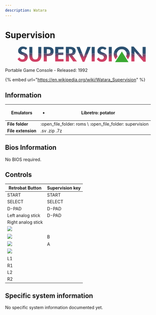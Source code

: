 ```yaml
---
description: Watara
---
```


# Supervision

<figure><img src="https://raw.githubusercontent.com/fabricecaruso/es-theme-carbon/52ff37c9e265587d006945a2ba695b5a962b3a3d/art/logos/supervision.svg" alt=""><figcaption></figcaption></figure>

Portable Game Console - Released: 1992

{% embed url="https://en.wikipedia.org/wiki/Watara_Supervision" %}

## Information

| **Emulators**      | <ul><li>Libretro: potator</li></ul>                          |
| ------------------ | ------------------------------------------------------------ |
| **File folder**    | :open\_file\_folder: roms \ :open\_file\_folder: supervision |
| **File extension** | .sv .zip .7z                                                 |

## Bios Information

No BIOS required.

## Controls

| Retrobat Button                                    | Supervision key |
| -------------------------------------------------- | --------------- |
| START                                              | START           |
| SELECT                                             | SELECT          |
| D-PAD                                              | D-PAD           |
| Left analog stick                                  | D-PAD           |
| Right analog stick                                 |                 |
| ![](<../../.gitbook/assets/image (2) (1) (1).png>) |                 |
| ![](<../../.gitbook/assets/image (1) (2) (1).png>) | B               |
| ![](<../../.gitbook/assets/image (4) (1).png>)     | A               |
| ![](<../../.gitbook/assets/image (3) (1) (2).png>) |                 |
| L1                                                 |                 |
| R1                                                 |                 |
| L2                                                 |                 |
| R2                                                 |                 |

## Specific system information

No specific system information documented yet.
